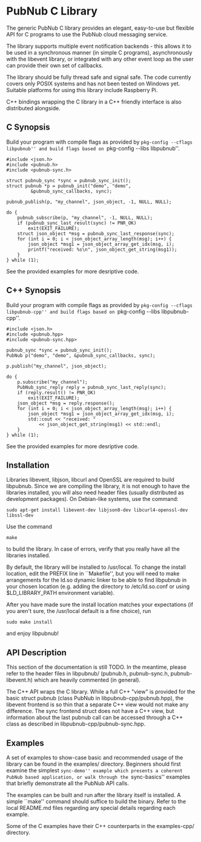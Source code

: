 PubNub C Library
================

The generic PubNub C library provides an elegant, easy-to-use but
flexible API for C programs to use the PubNub cloud messaging service.

The library supports multiple event notification backends - this
allows it to be used in a synchronous manner (in simple C programs),
asynchronously with the libevent library, or integrated with any other
event loop as the user can provide their own set of callbacks.

The library should be fully thread safe and signal safe. The code currently
covers only POSIX systems and has not been tested on Windows yet.
Suitable platforms for using this library include Raspberry Pi.

C++ bindings wrapping the C library in a C++ friendly interface is also
distributed alongside.

C Synopsis
----------

Build your program with compile flags as provided by
``pkg-config --cflags libpubnub'' and build flags based on
``pkg-config --libs libpubnub''.

	#include <json.h>
	#include <pubnub.h>
	#include <pubnub-sync.h>

	struct pubnub_sync *sync = pubnub_sync_init();
	struct pubnub *p = pubnub_init("demo", "demo",
			 &pubnub_sync_callbacks, sync);

	pubnub_publish(p, "my_channel", json_object, -1, NULL, NULL);

	do {
		pubnub_subscribe(p, "my_channel", -1, NULL, NULL);
		if (pubnub_sync_last_result(sync) != PNR_OK)
			exit(EXIT_FAILURE);
		struct json_object *msg = pubnub_sync_last_response(sync);
		for (int i = 0; i < json_object_array_length(msg); i++) {
			json_object *msg1 = json_object_array_get_idx(msg, i);
			printf("received: %s\n", json_object_get_string(msg1));
		}
	} while (1);

See the provided examples for more desriptive code.

C++ Synopsis
------------

Build your program with compile flags as provided by
``pkg-config --cflags libpubnub-cpp'' and build flags based on
``pkg-config --libs libpubnub-cpp''.

	#include <json.h>
	#include <pubnub.hpp>
	#include <pubnub-sync.hpp>

	pubnub_sync *sync = pubnub_sync_init();
	PubNub p("demo", "demo", &pubnub_sync_callbacks, sync);

	p.publish("my_channel", json_object);

	do {
		p.subscribe("my_channel");
		PubNub_sync_reply reply = pubnub_sync_last_reply(sync);
		if (reply.result() != PNR_OK)
			exit(EXIT_FAILURE);
		json_object *msg = reply.response();
		for (int i = 0; i < json_object_array_length(msg); i++) {
			json_object *msg1 = json_object_array_get_idx(msg, i);
			std::cout << "received: "
				<< json_object_get_string(msg1) << std::endl;
		}
	} while (1);

See the provided examples for more desriptive code.

Installation
------------

Libraries libevent, libjson, libcurl and OpenSSL are required to build
libpubnub. Since we are compiling the library, it is not enough to have
the libraries installed, you will also need header files (usually distributed
as development packages). On Debian-like systems, use the command:

	sudo apt-get install libevent-dev libjson0-dev libcurl4-openssl-dev libssl-dev

Use the command

	make

to build the library. In case of errors, verify that you really have
all the libraries installed.

By default, the library will be installed to /usr/local. To change
the install location, edit the PREFIX line in ``Makefile'', but you will
need to make arrangements for the ld.so dynamic linker to be able to
find libpubnub in your chosen location (e.g. adding the directory to
/etc/ld.so.conf or using $LD_LIBRARY_PATH environment variable).

After you have made sure the install location matches your expectations
(if you aren't sure, the /usr/local default is a fine choice), run

	sudo make install

and enjoy libpubnub!

API Description
---------------

This section of the documentation is still TODO. In the meantime, please refer
to the header files in libpubnub/ (pubnub.h, pubnub-sync.h, pubnub-libevent.h)
which are heavily commented (in general).

The C++ API wraps the C library. While a full C++ "view" is provided for the
basic struct pubnub (class PubNub in libpubnub-cpp/pubnub.hpp), the libevent
frontend is so thin that a separate C++ view would not make any difference.
The sync frontend struct does not have a C++ view, but information about
the last pubnub call can be accessed through a C++ class as described in
libpubnub-cpp/pubnub-sync.hpp.

Examples
--------

A set of examples to show-case basic and recommended usage of the library
can be found in the examples/ directory. Beginners should first examine
the simplest ``sync-demo'' example which presents a coherent PubNub based
application, or walk through the ``sync-basics'' examples that briefly
demonstrate all the PubNub API calls.

The examples can be built and run after the library itself is installed.
A simple ``make'' command should suffice to build the binary. Refer to the
local README.md files regarding any special details regarding each example.

Some of the C examples have their C++ counterparts in the examples-cpp/
directory.

